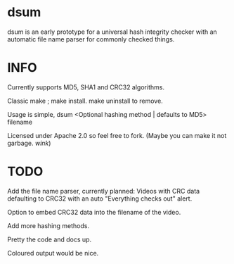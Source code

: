 dsum
====

dsum is an early prototype for a universal hash integrity checker with an automatic file name parser for commonly checked things. 

INFO
====

Currently supports MD5, SHA1 and CRC32 algorithms.

Classic make ; make install. make uninstall to remove.

Usage is simple, dsum \<Optional hashing method | defaults to MD5\> filename

Licensed under Apache 2.0 so feel free to fork. (Maybe you can make it not garbage. *wink*)

TODO
====

Add the file name parser, currently planned: Videos with CRC data defaulting to CRC32 with an auto "Everything checks out" alert. 

Option to embed CRC32 data into the filename of the video.

Add more hashing methods.

Pretty the code and docs up.

Coloured output would be nice.
